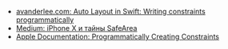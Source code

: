 - [avanderlee.com: Auto Layout in Swift: Writing constraints programmatically](https://www.avanderlee.com/swift/auto-layout-programmatically/)
- [Medium: iPhone X и тайны SafeArea](https://medium.com/yandex-maps-mobile/iphone-x-и-тайны-safearea-1d2e76d15840)
- [Apple Documentation: Programmatically Creating Constraints](https://developer.apple.com/library/archive/documentation/UserExperience/Conceptual/AutolayoutPG/index.html#//apple_ref/doc/uid/TP40010853-CH7-SW1)